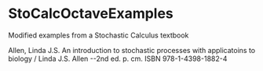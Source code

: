 # StoCalcOctaveExamples
Modified examples from a Stochastic Calculus textbook

Allen, Linda J.S.
   An introduction to stochastic processes with applicatoins to biology / Linda J.S. Allen
--2nd ed.
    p. cm.
ISBN 978-1-4398-1882-4

